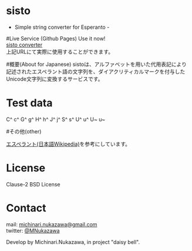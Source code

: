 sisto
====================
- Simple string converter for Esperanto -  

#Live Service (Github Pages)
Use it now!  
[sisto converter](http://michinarinukazawa.github.io/sisto_converter/)  
上記URLにて実際に使用することができます。  

#概要(About for Japanese)
sistoは、アルファベットを用いた代用表記により記述されたエスペラント語の文字列を、ダイアクリティカルマークを付与したUnicode文字列に変換するサービスです。  

# Test data
C^ c^ G^ g^ H^ h^ J^ j^ S^ s^ U^ u^ U~ u~  

#その他(other)

[エスペラント(日本語Wikipedia)](https://ja.wikipedia.org/wiki/%E3%82%A8%E3%82%B9%E3%83%9A%E3%83%A9%E3%83%B3%E3%83%88)を参考にしています。  

# License
Clause-2 BSD License

# Contact
mail: [michinari.nukazawa@gmail.com][mailto]  
twitter: [@MNukazawa][twitter]  

Develop by Michinari.Nukazawa, in project "daisy bell".  

[mailto]: mailto:michinari.nukazawa@gmail.com
[twitter]: https://twitter.com/MNukazawa

